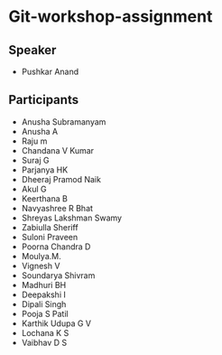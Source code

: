 # Git-workshop-assignment

## Speaker
- Pushkar Anand

## Participants
- Anusha Subramanyam
- Anusha A
- Raju m
- Chandana V Kumar
- Suraj G
- Parjanya HK
- Dheeraj Pramod Naik
- Akul G
- Keerthana B
- Navyashree R Bhat
- Shreyas Lakshman Swamy
- Zabiulla Sheriff
- Suloni Praveen
- Poorna Chandra D
- Moulya.M.
- Vignesh V
- Soundarya Shivram
- Madhuri BH
- Deepakshi I
- Dipali Singh
- Pooja S Patil
- Karthik Udupa G V
- Lochana K S
- Vaibhav D S
